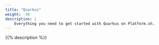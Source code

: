 ```yaml
---
title: "Quarkus"
weight: -30
description: |
    Everything you need to get started with Quarkus on Platform.sh. 
---
```


{{% description %}}